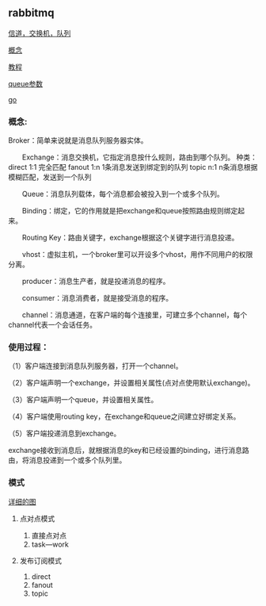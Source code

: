 ## rabbitmq
[信道，交换机，队列](https://www.cnblogs.com/zhangxue/p/7699698.html)

[概念](https://www.cnblogs.com/jun-ma/p/4840869.html)

[教程](https://github.com/rabbitmq/rabbitmq-tutorials)

[queue参数](https://www.cnblogs.com/LiangSW/p/6218886.html)

[go](https://blog.csdn.net/smile_YangYue/article/details/80709427)

### 概念:


   Broker：简单来说就是消息队列服务器实体。

　　Exchange：消息交换机，它指定消息按什么规则，路由到哪个队列。
                种类：direct 1:1 完全匹配  fanout 1:n 1条消息发送到绑定到的队列 topic n:1 n条消息根据模糊匹配，发送到一个队列
                

　　Queue：消息队列载体，每个消息都会被投入到一个或多个队列。

　　Binding：绑定，它的作用就是把exchange和queue按照路由规则绑定起来。

　　Routing Key：路由关键字，exchange根据这个关键字进行消息投递。

　　vhost：虚拟主机，一个broker里可以开设多个vhost，用作不同用户的权限分离。

　　producer：消息生产者，就是投递消息的程序。

　　consumer：消息消费者，就是接受消息的程序。

　　channel：消息通道，在客户端的每个连接里，可建立多个channel，每个channel代表一个会话任务。


### 使用过程：

（1）客户端连接到消息队列服务器，打开一个channel。

（2）客户端声明一个exchange，并设置相关属性(点对点使用默认exchange)。

（3）客户端声明一个queue，并设置相关属性。

（4）客户端使用routing key，在exchange和queue之间建立好绑定关系。

（5）客户端投递消息到exchange。

exchange接收到消息后，就根据消息的key和已经设置的binding，进行消息路由，将消息投递到一个或多个队列里。

### 模式

[详细的图](http://www.rabbitmq.com/getstarted.html)

1. 点对点模式
    1. 直接点对点
    2. task—work

2. 发布订阅模式
    1. direct
    2. fanout
    3. topic
